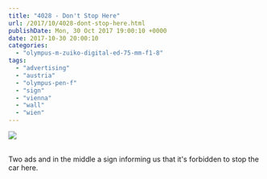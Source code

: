 ```yaml
---
title: "4028 - Don't Stop Here"
url: /2017/10/4028-dont-stop-here.html
publishDate: Mon, 30 Oct 2017 19:00:10 +0000
date: 2017-10-30 20:00:10
categories: 
  - "olympus-m-zuiko-digital-ed-75-mm-f1-8"
tags: 
  - "advertising"
  - "austria"
  - "olympus-pen-f"
  - "sign"
  - "vienna"
  - "wall"
  - "wien"
---
```

<div class="container">
<div class="center"><a target="_blank" href="https://d25zfm9zpd7gm5.cloudfront.net/1200x1200/2017/20170425_163949_lr.jpg"><img class="webfeedsFeaturedVisual" src="https://d25zfm9zpd7gm5.cloudfront.net/0600x0600/2017/20170425_163949_lr.jpg" /></a></div>
</div>
<br />

Two ads and in the middle a sign informing us that it's forbidden to stop the car here.
